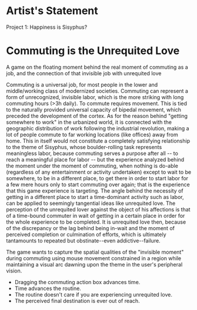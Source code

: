 # Artist's Statement

Project 1: Happiness is Sisyphus?

# Commuting is the Unrequited Love

A game on the floating moment behind the real moment of commuting as a job, and the connection of that invisible job with unrequited love

Commuting is a universal job, for most people in the lower and middle/working class of modernized societies. Commuting can represent a form of unrecognized, invisible labor, which is the more striking with long commuting hours (>3h daily). To commute requires movement. This is tied to the naturally provided universal capacity of bipedal movement, which preceded the development of the cortex. As for the reason behind "getting somewhere to work" in the urbanized world, it is connected with the geographic distribution of work following the industrial revolution, making a lot of people commute to far working locations (like offices) away from home. This in itself would not constitute a completely satisfying relationship to the theme of Sisyphus, whose boulder-rolling task represents meaningless labor, because commuting serves a purpose after all -- to reach a meaningful place for labor -- but the experience analyzed behind the moment under the moment of commuting, when nothing is do-able (regardless of any entertainment or activity undertaken) except to wait to be somewhere, to be in a different place, to get there in order to start labor for a few mere hours only to start commuting over again; that is the experience that this game experience is targeting. The angle behind the necessity of getting in a different place to start a time-dominant activity such as labor, can be applied to seemingly tangential ideas like unrequited love. The perception of the unrequited lover against the object of his affections is that of a time-bound commuter in wait of getting in a certain place in order for the whole experience to be completed. It is unrequited love then, because of the discrepancy or the lag behind being in-wait and the moment of perceived completion or culmination of efforts, which is ultimately tantamounts to repeated but obstinate--even addictive--failure.


The game wants to capture the spatial qualities of the "invisible moment" during commuting using mouse movement constrained in a region while maintaining a visual arc dawning upon the theme in the user's peripheral vision. 

- Dragging the commuting action box advances time.
- Time advances the routine.
- The routine doesn't care if you are experiencing unrequited love. 
- The perceived final destination is ever out of reach.
